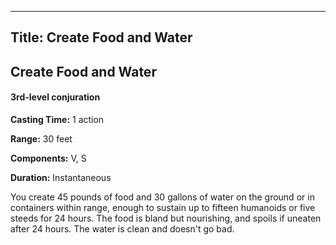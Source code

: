-------------------------
Title: Create Food and Water
-------------------------

## Create Food and Water

#### 3rd-level conjuration


**Casting Time:** 1 action 

**Range:** 30 feet 

**Components:** V, S 

**Duration:** Instantaneous


You create 45 pounds of food and 30 gallons of water on the ground or in
containers within range, enough to sustain up to fifteen humanoids or
five steeds for 24 hours. The food is bland but nourishing, and spoils
if uneaten after 24 hours. The water is clean and doesn't go bad.


